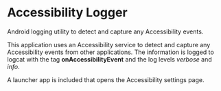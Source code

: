 # Accessibility Logger
Android logging utility to detect and capture any Accessibility events.

This application uses an Accessibility service to detect and capture any Accessibility events from other applications.
The information is logged to logcat with the tag **onAccessibilityEvent** and the log levels _verbose_ and _info_.

A launcher app is included that opens the Accessibility settings page.
